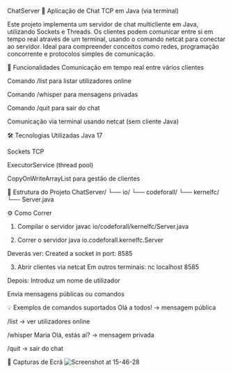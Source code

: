 ChatServer 💬
Aplicação de Chat TCP em Java (via terminal)

Este projeto implementa um servidor de chat multicliente em Java, utilizando Sockets e Threads. Os clientes podem comunicar entre si em tempo real através de um terminal, usando o comando netcat para conectar ao servidor. Ideal para compreender conceitos como redes, programação concorrente e protocolos simples de comunicação.

🚀 Funcionalidades
Comunicação em tempo real entre vários clientes

Comando /list para listar utilizadores online

Comando /whisper <nome> <mensagem> para mensagens privadas

Comando /quit para sair do chat

Comunicação via terminal usando netcat (sem cliente Java)

🛠️ Tecnologias Utilizadas
Java 17

Sockets TCP

ExecutorService (thread pool)

CopyOnWriteArrayList para gestão de clientes

📁 Estrutura do Projeto
ChatServer/
└── io/
    └── codeforall/
        └── kernelfc/
            └── Server.java

⚙️ Como Correr
1. Compilar o servidor
javac io/codeforall/kernelfc/Server.java

2. Correr o servidor
java io.codeforall.kernelfc.Server

Deverás ver:
Created a socket in port: 8585

3. Abrir clientes via netcat
Em outros terminais:
nc localhost 8585

Depois:
Introduz um nome de utilizador

Envia mensagens públicas ou comandos

💡 Exemplos de comandos suportados
Olá a todos! → mensagem pública

/list → ver utilizadores online

/whisper Maria Olá, estás aí? → mensagem privada

/quit → sair do chat

📸 Capturas de Ecrã
![Screenshot at 15-46-28](https://github.com/user-attachments/assets/307f88e5-f8d6-4480-a5d3-274f9630ae4c)
